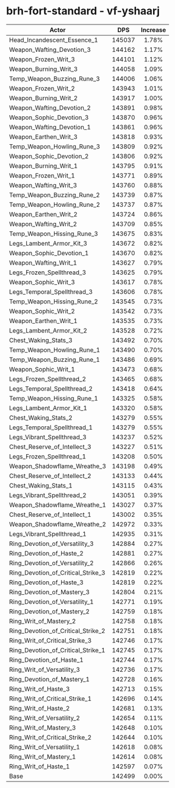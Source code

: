# brh-fort-standard - vf-yshaarj
| Actor | DPS | Increase |
|---|:---:|:---:|
|Head_Incandescent_Essence_1|145037|1.78%|
|Weapon_Wafting_Devotion_3|144162|1.17%|
|Weapon_Frozen_Writ_3|144101|1.12%|
|Weapon_Burning_Writ_3|144058|1.09%|
|Temp_Weapon_Buzzing_Rune_3|144006|1.06%|
|Weapon_Frozen_Writ_2|143943|1.01%|
|Weapon_Burning_Writ_2|143917|1.00%|
|Weapon_Wafting_Devotion_2|143891|0.98%|
|Weapon_Sophic_Devotion_3|143870|0.96%|
|Weapon_Wafting_Devotion_1|143861|0.96%|
|Weapon_Earthen_Writ_3|143818|0.93%|
|Temp_Weapon_Howling_Rune_3|143809|0.92%|
|Weapon_Sophic_Devotion_2|143806|0.92%|
|Weapon_Burning_Writ_1|143795|0.91%|
|Weapon_Frozen_Writ_1|143771|0.89%|
|Weapon_Wafting_Writ_3|143760|0.88%|
|Temp_Weapon_Buzzing_Rune_2|143739|0.87%|
|Temp_Weapon_Howling_Rune_2|143737|0.87%|
|Weapon_Earthen_Writ_2|143724|0.86%|
|Weapon_Wafting_Writ_2|143709|0.85%|
|Temp_Weapon_Hissing_Rune_3|143675|0.83%|
|Legs_Lambent_Armor_Kit_3|143672|0.82%|
|Weapon_Sophic_Devotion_1|143670|0.82%|
|Weapon_Wafting_Writ_1|143627|0.79%|
|Legs_Frozen_Spellthread_3|143625|0.79%|
|Weapon_Sophic_Writ_3|143617|0.78%|
|Legs_Temporal_Spellthread_3|143606|0.78%|
|Temp_Weapon_Hissing_Rune_2|143545|0.73%|
|Weapon_Sophic_Writ_2|143542|0.73%|
|Weapon_Earthen_Writ_1|143535|0.73%|
|Legs_Lambent_Armor_Kit_2|143528|0.72%|
|Chest_Waking_Stats_3|143492|0.70%|
|Temp_Weapon_Howling_Rune_1|143490|0.70%|
|Temp_Weapon_Buzzing_Rune_1|143486|0.69%|
|Weapon_Sophic_Writ_1|143473|0.68%|
|Legs_Frozen_Spellthread_2|143465|0.68%|
|Legs_Temporal_Spellthread_2|143418|0.64%|
|Temp_Weapon_Hissing_Rune_1|143325|0.58%|
|Legs_Lambent_Armor_Kit_1|143320|0.58%|
|Chest_Waking_Stats_2|143279|0.55%|
|Legs_Temporal_Spellthread_1|143279|0.55%|
|Legs_Vibrant_Spellthread_3|143237|0.52%|
|Chest_Reserve_of_Intellect_3|143227|0.51%|
|Legs_Frozen_Spellthread_1|143208|0.50%|
|Weapon_Shadowflame_Wreathe_3|143198|0.49%|
|Chest_Reserve_of_Intellect_2|143133|0.44%|
|Chest_Waking_Stats_1|143115|0.43%|
|Legs_Vibrant_Spellthread_2|143051|0.39%|
|Weapon_Shadowflame_Wreathe_1|143027|0.37%|
|Chest_Reserve_of_Intellect_1|143002|0.35%|
|Weapon_Shadowflame_Wreathe_2|142972|0.33%|
|Legs_Vibrant_Spellthread_1|142935|0.31%|
|Ring_Devotion_of_Versatility_3|142884|0.27%|
|Ring_Devotion_of_Haste_2|142881|0.27%|
|Ring_Devotion_of_Versatility_2|142866|0.26%|
|Ring_Devotion_of_Critical_Strike_3|142819|0.22%|
|Ring_Devotion_of_Haste_3|142819|0.22%|
|Ring_Devotion_of_Mastery_3|142804|0.21%|
|Ring_Devotion_of_Versatility_1|142771|0.19%|
|Ring_Devotion_of_Mastery_2|142759|0.18%|
|Ring_Writ_of_Mastery_2|142758|0.18%|
|Ring_Devotion_of_Critical_Strike_2|142751|0.18%|
|Ring_Writ_of_Critical_Strike_3|142746|0.17%|
|Ring_Devotion_of_Critical_Strike_1|142745|0.17%|
|Ring_Devotion_of_Haste_1|142744|0.17%|
|Ring_Writ_of_Versatility_3|142736|0.17%|
|Ring_Devotion_of_Mastery_1|142728|0.16%|
|Ring_Writ_of_Haste_3|142713|0.15%|
|Ring_Writ_of_Critical_Strike_1|142696|0.14%|
|Ring_Writ_of_Haste_2|142681|0.13%|
|Ring_Writ_of_Versatility_2|142654|0.11%|
|Ring_Writ_of_Mastery_3|142648|0.10%|
|Ring_Writ_of_Critical_Strike_2|142644|0.10%|
|Ring_Writ_of_Versatility_1|142618|0.08%|
|Ring_Writ_of_Mastery_1|142614|0.08%|
|Ring_Writ_of_Haste_1|142597|0.07%|
|Base|142499|0.00%|

